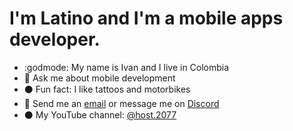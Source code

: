 # I'm Latino and I'm a mobile apps developer.

- :godmode: My name is Ivan and I live in Colombia
- :white_square_button: Ask me about mobile development
- :black_circle: Fun fact: I like tattoos and motorbikes
- :white_square_button: Send me an [email](navirobayo@gmail.com) or message me on [Discord](https://discord.gg/M4wTh36A3N) 
- :black_circle: My YouTube channel: [@host.2077](https://www.youtube.com/@host.2077)

